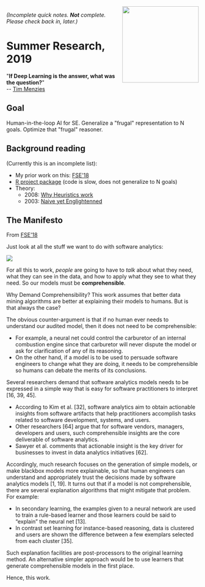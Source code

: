 <img align=right width=200 src="https://acmesabertooth.com/images/under.png">

_(Incomplete quick notes. **Not** complete. Please check back in, later.)_

# Summer Research, 2019

"**If Deep Learning is the answer, what was the question?**"     
-- [Tim Menzies](http://menzies.us)

## Goal

Human-in-the-loop AI for SE. Generalize a "frugal" representation to N goals. Optimize that "frugal" reasoner.

## Background reading 

(Currently this is an incomplete list):

- My prior work on this: [FSE'18](https://arxiv.org/pdf/1803.05067.pdf)
- [R project package](https://cran.r-project.org/web/packages/FFTrees/vignettes/guide.html) (code is slow, does not 
  generalize to N goals)
- Theory: 
    - 2008: [Why Heuristics work](https://pure.mpg.de/rest/items/item_2100099/component/file_2100098/content)
    - 2003: [Naive yet Englightenned](http://citeseerx.ist.psu.edu/viewdoc/download?doi=10.1.1.412.6594&rep=rep1&type=pdf)


## The  Manifesto

From  [FSE'18](https://arxiv.org/pdf/1803.05067.pdf)

Just look at all the stuff we want to do with software analytics:

![](https://i.imgur.com/O5AVwGF.png?width=489)

For all this to work, _people_ are going to have to _talk_ about what they need,
what they can see in the data, and how to apply what they see to what they need.
So our models must be **comprehensible**.

Why Demand Comprehensibility? This work assumes that better data mining
algorithms are better at explaining their models to humans. But is that
always the case?

The obvious counter-argument is that if no human ever needs to understand
our audited model, then it does not need to be comprehensible:

- For
example, a neural net could control the carburetor of an internal
combustion engine since that carburetor will never dispute the model or
ask for clarification of any of its reasoning.
- On the other hand, if a model is to be used to persuade software engineers
to change what they are doing, it needs to be comprehensible so humans
can debate the merits of its conclusions.

Several researchers demand that
software analytics models needs to be expressed in a simple way that is
easy for software practitioners to interpret [16, 39, 45]. 

- According
to Kim et al. [32], software analytics aim to obtain actionable
insights from software artifacts that help practitioners accomplish
tasks related to software development, systems, and users.
-  Other
researchers [64] argue that for software vendors, managers, developers
and users, such comprehensible insights are the core deliverable of
software analytics. 
- Sawyer et al. comments that actionable insight is
the key driver for businesses to invest in data analytics initiatives
[62]. 

Accordingly, much research focuses on the generation of simple
models, or make blackbox models more explainable, so that human engineers
can understand and appropriately trust the decisions made by software
analytics models [1, 19].
It turns out that if a model is not comprehensible, there are several explanation algorithms
that might mitigate that problem. For example:

- In secondary learning, the examples given to a neural network are used to train a rule-based learner and those learners could be said to “explain” the neural net [13].
- In contrast set learning for instance-based reasoning, data is clustered and users are shown the difference between a few exemplars selected from each cluster [35].

Such explanation facilities are post-processors to the original learning method. An alternative simpler approach would be to use learners that generate comprehensible models in the first place.

Hence, this work.

